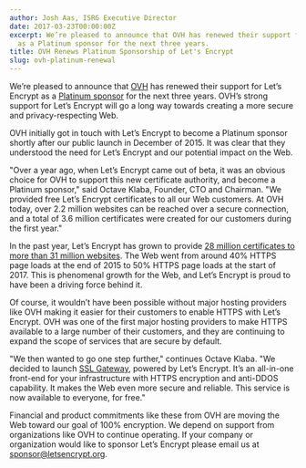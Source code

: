 ```yaml
---
author: Josh Aas, ISRG Executive Director
date: 2017-03-23T00:00:00Z
excerpt: We’re pleased to announce that OVH has renewed their support for Let’s Encrypt
  as a Platinum sponsor for the next three years.
title: OVH Renews Platinum Sponsorship of Let's Encrypt
slug: ovh-platinum-renewal
---
```


We’re pleased to announce that [OVH](https://www.ovh.com/) has renewed their support for Let’s Encrypt as a [Platinum sponsor](/sponsors/) for the next three years. OVH’s strong support for Let’s Encrypt will go a long way towards creating a more secure and privacy-respecting Web.

OVH initially got in touch with Let’s Encrypt to become a Platinum sponsor shortly after our public launch in December of 2015. It was clear that they understood the need for Let’s Encrypt and our potential impact on the Web.

"Over a year ago, when Let’s Encrypt came out of beta, it was an obvious choice for OVH to support this new certificate authority, and become a Platinum sponsor," said Octave Klaba, Founder, CTO and Chairman. "We provided free Let’s Encrypt certificates to all our Web customers. At OVH today, over 2.2 million websites can be reached over a secure connection, and a total of 3.6 million certificates were created for our customers during the first year."

In the past year, Let’s Encrypt has grown to provide [28 million certificates to more than 31 million websites](/stats/). The Web went from around 40% HTTPS page loads at the end of 2015 to 50% HTTPS page loads at the start of 2017. This is phenomenal growth for the Web, and Let’s Encrypt is proud to have been a driving force behind it.

Of course, it wouldn’t have been possible without major hosting providers like OVH making it easier for their customers to enable HTTPS with Let’s Encrypt. OVH was one of the first major hosting providers to make HTTPS available to a large number of their customers, and they are continuing to expand the scope of services that are secure by default.

"We then wanted to go one step further," continues Octave Klaba. "We decided to launch [SSL Gateway](https://www.ovh.com/ca/en/ssl-gateway/), powered by Let’s Encrypt. It’s an all-in-one front-end for your infrastructure with HTTPS encryption and anti-DDOS capability. It makes the Web even more secure and reliable. This service is now available to everyone, for free."

Financial and product commitments like these from OVH are moving the Web toward our goal of 100% encryption. We depend on support from organizations like OVH to continue operating. If your company or organization would like to sponsor Let’s Encrypt please email us at [sponsor@letsencrypt.org](mailto:sponsor@letsencrypt.org).

